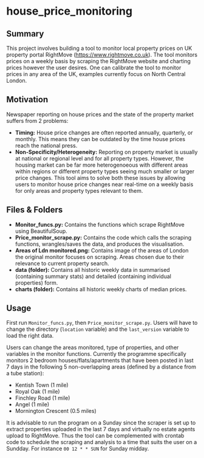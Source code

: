 # house_price_monitoring

## Summary
This project involves building a tool to monitor local property prices on UK property portal RightMove (https://www.rightmove.co.uk). The tool monitors prices on a weekly basis by scraping the RightMove website and charting prices however the user desires. One can calibrate the tool to monitor prices in any area of the UK, examples currently focus on North Central London.

## Motivation
Newspaper reporting on house prices and the state of the property market suffers from 2 problems:
- **Timing:** House price changes are often reported annually, quarterly, or monthly. This means they can be outdated by the time house prices reach the national press.
- **Non-Specificity/Heterogeneity:** Reporting on property market is usually at national or regional level and for all property types. However, the housing market can be far more heterogenoeous with different areas within regions or different property types seeing much smaller or larger price changes.
This tool aims to solve both these issues by allowing users to monitor house price changes near real-time on a weekly basis for only areas and property types relevant to them.

## Files & Folders
- **Monitor_funcs.py:** Contains the functions which scrape RightMove using BeautifulSoup.
- **Price_monitor_scrape.py:** Contains the code which calls the scraping functions, wrangles/saves the data, and produces the visualisation.
- **Areas of Ldn monitored.png:** Contains image of the areas of London the original monitor focuses on scraping. Areas chosen due to their relevance to current property search.
- **data (folder):** Contains all historic weekly data in summarised (containing summary stats) and detailed (containing individual properties) form.
- **charts (folder):** Contains all historic weekly charts of median prices.

## Usage
First run `Monitor_funcs.py`, then `Price_monitor_scrape.py`. Users will have to change the directory (`location` variable) and the `last_version` variable to load the right data.

Users can change the areas monitored, type of properties, and other variables in the monitor functions. Currently the programme specifically monitors 2 bedroom houses/flats/apartments that have been posted in last 7 days in the following 5 non-overlapping areas (defined by a distance from a tube station): 
- Kentish Town (1 mile)
- Royal Oak (1 mile)
- Finchley Road (1 mile)
- Angel (1 mile)
- Mornington Crescent (0.5 miles)

It is advisable to run the program on a Sunday since the scraper is set up to extract properties uploaded in the last 7 days and virtually no estate agents upload to RightMove. Thus the tool can be complemented with crontab code to schedule the scraping and analysis to a time that suits the user on a Sundday. For instance `00 12 * * SUN` for Sunday midday.